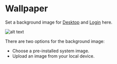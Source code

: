 # Wallpaper

Set a background image for [Desktop](../desktop.md) and [Login](../setup/login.md) here.

![alt text](/images/how-to/terminus/wallpaper.png)

There are two options for the background image:
- Choose a pre-installed system image.
- Upload an image from your local device.
